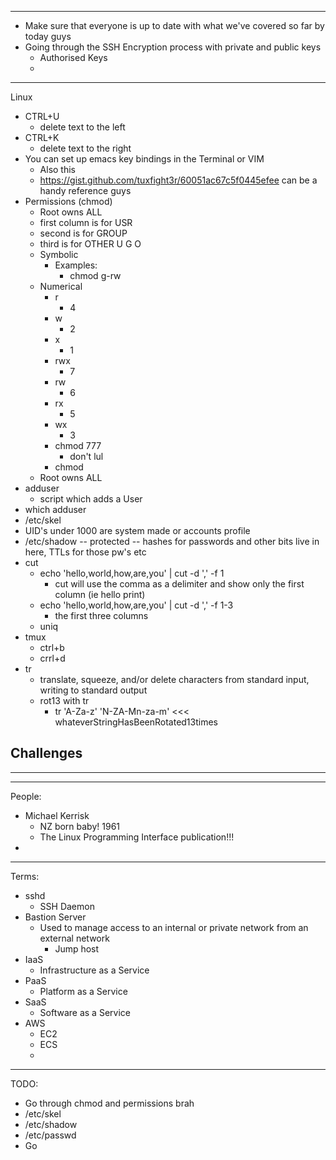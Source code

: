 
---
- Make sure that everyone is up to date with what we've covered so far by today guys
- Going through the SSH Encryption process with private and public keys
	- Authorised Keys
	- 
---
Linux
- CTRL+U
	- delete text to the left
- CTRL+K
	- delete text to the right
- You can set up emacs key bindings in the Terminal or VIM
	- Also this
	- https://gist.github.com/tuxfight3r/60051ac67c5f0445efee
	  can be a handy reference guys
- Permissions (chmod)
	- Root owns ALL
	- first column is for USR
	- second is for GROUP
	- third is for OTHER
			U G O
	- Symbolic
		- Examples:
			- chmod g-rw
	- Numerical
		- r
			- 4
		- w
			- 2
		- x
			- 1
		- rwx
			- 7
		- rw
			- 6
		- rx
			- 5
		- wx
			- 3
		- chmod 777
			- don't lul
		- chmod 
	- Root owns ALL
- adduser
	- script which adds a User
- which adduser
- /etc/skel
- UID's under 1000 are system made or accounts profile
- /etc/shadow -- protected -- hashes for passwords and other bits live in here, TTLs for those pw's etc
- cut
	- echo 'hello,world,how,are,you' | cut -d ',' -f 1
		- cut will use the comma as a delimiter and show only the first column (ie hello print)
	- echo 'hello,world,how,are,you' | cut -d ',' -f 1-3
		- the first three columns
	- uniq
- tmux
	- ctrl+b
	- crrl+d
- tr
	- translate, squeeze, and/or delete characters from standard input, writing to standard output
	- rot13 with tr
		- tr 'A-Za-z' 'N-ZA-Mn-za-m' <<< whateverStringHasBeenRotated13times

Challenges
- 
---

---
People:
- Michael Kerrisk
	- NZ born baby! 1961
	- The Linux Programming Interface publication!!!
- 
---
Terms:
- sshd
	- SSH Daemon
- Bastion Server
	- Used to manage access to an internal or private network from an external network
		- Jump host
- IaaS
	- Infrastructure as a Service
- PaaS
	- Platform as a Service
- SaaS
	- Software as a Service 
- AWS
	- EC2
	- ECS
	- 
---
TODO:
- Go through chmod and permissions brah
- /etc/skel
- /etc/shadow
- /etc/passwd
- Go 